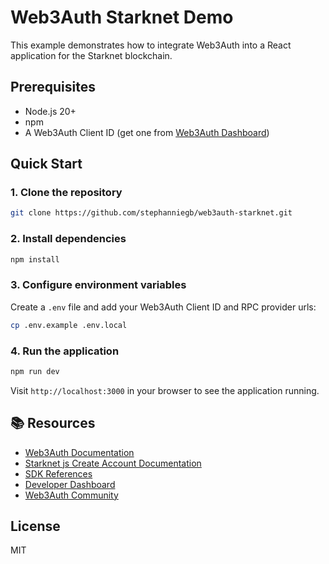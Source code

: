 # Web3Auth Starknet Demo

This example demonstrates how to integrate Web3Auth into a React application for the Starknet blockchain.

## Prerequisites

- Node.js 20+
- npm
- A Web3Auth Client ID (get one from [Web3Auth Dashboard](https://dashboard.web3auth.io))

## Quick Start

### 1. Clone the repository

```bash
git clone https://github.com/stephanniegb/web3auth-starknet.git
```

### 2. Install dependencies

```bash
npm install
```

### 3. Configure environment variables

Create a `.env` file and add your Web3Auth Client ID and RPC provider urls:

```bash
cp .env.example .env.local
```

### 4. Run the application

```bash
npm run dev
```

Visit `http://localhost:3000` in your browser to see the application running.

## 📚 Resources

- [Web3Auth Documentation](https://web3auth.io/docs/connect-blockchain/other/starknet)
- [Starknet js Create Account Documentation](https://starknetjs.com/docs/guides/create_account)
- [SDK References](https://web3auth.io/docs/sdk)
- [Developer Dashboard](https://dashboard.web3auth.io)
- [Web3Auth Community](https://web3auth.io/community)

## License

MIT
